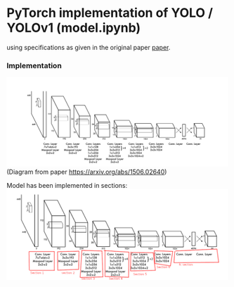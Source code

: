 # PyTorch implementation of YOLO / YOLOv1 (model.ipynb)
using specifications as given in the original paper [paper](https://arxiv.org/abs/1506.02640).

### Implementation
![image](/YOLOv1/images/model(paper).png)
(Diagram from paper https://arxiv.org/abs/1506.02640)

Model has been implemented in sections:
![image](/YOLOv1/images/sections.png)
